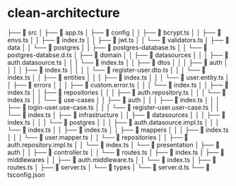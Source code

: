 # clean-architecture
├──  src
│   ├──  app.ts
│   ├──  config
│   │   ├──  bcrypt.ts
│   │   ├──  envs.ts
│   │   ├──  index.ts
│   │   ├──  jwt.ts
│   │   └──  validators.ts
│   ├──  data
│   │   └──  postgres
│   │       ├──  postgres-database.ts
│   │       └──  postgres-databse.d.ts
│   ├──  domain
│   │   ├──  datasources
│   │   │   ├──  auth.datasource.ts
│   │   │   └──  index.ts
│   │   ├──  dtos
│   │   │   ├──  auth
│   │   │   │   ├──  index.ts
│   │   │   │   └──  register-user.dto.ts
│   │   │   └──  index.ts
│   │   ├──  entities
│   │   │   ├──  index.ts
│   │   │   └──  user.entity.ts
│   │   ├──  errors
│   │   │   ├──  custom.error.ts
│   │   │   └──  index.ts
│   │   ├──  index.ts
│   │   ├──  repositories
│   │   │   ├──  auth.repository.ts
│   │   │   └──  index.ts
│   │   └──  use-cases
│   │       ├──  auth
│   │       │   ├──  index.ts
│   │       │   ├──  login-user.use-case.ts
│   │       │   └──  register-user.user-case.ts
│   │       └──  index.ts
│   ├──  infrastructure
│   │   ├──  datasources
│   │   │   ├──  index.ts
│   │   │   └──  postgres
│   │   │       ├──  auth.datasource.impl.ts
│   │   │       └──  index.ts
│   │   ├──  index.ts
│   │   ├──  mappers
│   │   │   ├──  index.ts
│   │   │   └──  user.mapper.ts
│   │   └──  repositories
│   │       ├──  auth.repository.impl.ts
│   │       └──  index.ts
│   └──  presentation
│       ├──  auth
│       │   ├──  controller.ts
│       │   └──  routes.ts
│       ├──  index.ts
│       ├──  middlewares
│       │   ├──  auth.middleware.ts
│       │   └──  index.ts
│       ├──  routes.ts
│       ├──  server.ts
│       └──  types
│           └──  server.d.ts
└──  tsconfig.json
